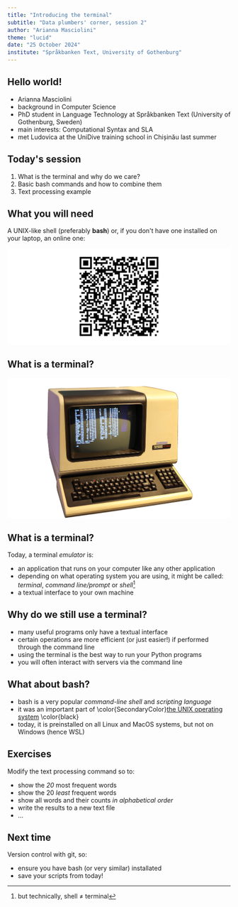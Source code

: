 ```yaml
---
title: "Introducing the terminal"
subtitle: "Data plumbers' corner, session 2"
author: "Arianna Masciolini"
theme: "lucid"
date: "25 October 2024"
institute: "Språkbanken Text, University of Gothenburg"
---
```


## Hello world!
- Arianna Masciolini
- background in Computer Science
- PhD student in Language Technology at Språkbanken Text (University of Gothenburg, Sweden)
- main interests: Computational Syntax and SLA
- met Ludovica at the UniDive training school in Chișinău last summer


## Today's session
1. What is the terminal and why do we care? <!--oral intro-->
2. Basic bash commands and how to combine them <!--live demo-->
3. Text processing example <!--live demo & exercises-->

## What you will need
A UNIX-like shell (preferably __bash__) or, if you don't have one installed on your laptop, an online one:

![](qr_online_bash.png)

## What is a terminal?
![](terminal.png)

## What is a terminal?
Today, a terminal _emulator_ is:

- an application that runs on your computer like any other application
- depending on what operating system you are using, it might be called: _terminal_, _command line/prompt_ or _shell_[^1]
- a textual interface to your own machine

[^1]: but technically, shell $\neq$ terminal

## Why do we still use a terminal?
- many useful programs only have a textual interface
- certain operations are more efficient (or just easier!) if performed through the command line
- using the terminal is the best way to run your Python programs
- you will often interact with servers via the command line

## What about bash?
- bash is a very popular *command-line shell* and *scripting language*
- it was an important part of \color{SecondaryColor}[the UNIX operating system](https://www.youtube.com/watch?v=tc4ROCJYbm0) \color{black}
- today, it is preinstalled on all Linux and MacOS systems, but not on Windows (hence WSL)

## Exercises
Modify the text processing command so to:

- show the _20_ most frequent words
- show the 20 _least_ frequent words
- show all words and their counts _in alphabetical order_
- write the results to a new text file
- ...

## Next time
Version control with git, so:

- ensure you have bash (or very similar) installated
- save your scripts from today!